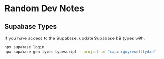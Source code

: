 # Random Dev Notes

## Supabase Types

If you have access to the Supabase, update Supabase DB types with:

```bash
npx supabase login
npx supabase gen types typescript --project-id "capvnrguyrvudlllydxa" --schema public > src/lib/types/supabaseTypes.ts
```
